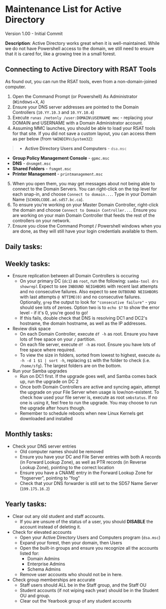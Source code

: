 Maintenance List for Active Directory
===

Version 1.00 - Initial Commit

**Description**: Active Directory works great when  it is well-maintained. While we do not have Powershell access to the domain, we still need to ensure that it is cared for, like a growing tree in a small forest.

Connecting to Active Directory with RSAT Tools
-

As found out, you can run the RSAT tools, even from a non-domain-joined computer.

1. Open the Command Prompt (or Powershell) As Administrator (<kbd>Windows</kbd>+<kbd>X</kbd>, <kbd>A</kbd>)
2. Ensure your DNS server addresses are pointed to the Domain Controllers (`10.YY.10.3` and `10.YY.10.4`)
3. Execute `runas /netonly /user:DOMAIN\USERNAME mmc` - replacing your DOMAIN and USERNAME with a Domain Administrator account.
4. Assuming MMC launches, you should be able to load your RSAT tools for that site. If you did not save a custom layout, you can access them as per below (from `%WINDIR%\System32`):

 >  - **Active Directory Users and Computers** - `dsa.msc`
 - **Group Policy Management Console** - `gpmc.msc`
 - **DNS** - `dnsmgmt.msc`
 - **Shared Folders** - `fsmgmt.msc`
 - **Printer Management** - `printmanagement.msc`

5. When you open them, you may get messages about not being able to connect to the Domain Servers. You can right-click on the top level for each snap-in, and choose `Connect to domain...`. Type in your Domain Name (`SCHOOLCODE.ad.sd57.bc.ca`).
6. To ensure you're working on your Master Domain Controller, right-click the domain and choose `Connect to Domain Controller...`. Ensure you are working on your main Domain Controller that feeds the rest of the controllers on your network.
7. Ensure you close the Command Prompt / Powershell windows when you are done, as they will still have your login credentials available to them.

Daily tasks:
-

Weekly tasks:
-
- Ensure replication between all Domain Controllers is occuring
	- On your primary DC (`dc1`) as `root`, run the following: `samba-tool drs showrepl` Expect to see `INBOUND NEIGHBORS` with recent last attempts and no consecutive failures. Also expect to see `OUTBOUND NEIGHBORS` with last attempts `@ NTTIME(0)` and no consecutive failures. Optionally, `grep` the output to look for `"consecutive failure"` - you should see lots of zeroes. Option two is to `echo $?` to show the error level - if it's 0, you're good to go!
	- If this fails, double check that DNS is resolving DC1 and DC2's hostname, the domain hostname, as well as the IP addresses.
- Review disk space
	- On each Domain Controller, execute `df -h` as root. Ensure you have lots of free space on your `/` partition.
	- On each file server, execute `df -h` as root. Ensure you have lots of free space where required.
	- To view the size in folders, sorted from lowest to highest, execute `du -h -d 1 $1 | sort -h`, replacing `$1` with the folder to check (i.e. `/home/sfg`). The largest folders are on the bottom.
- Run your Samba upgrades
	- Run on DC1 first. If the upgrade goes well, and Samba comes back up, run the upgrade on DC 2
	- Once both Domain Controllers are active and syncing again, attempt the upgrade on your File Server when usage is low/non-existent. To check how used your file server is, execute as root `smbstatus`. If no one is using it, feel free to run the upgrade. You may choose to run the upgrade after hours though.
	- Remember to schedule reboots when new Linux Kernels get downloaded and installed

Monthly tasks:
-
- Check your DNS server entries
	- Old computer names should be removed
	- Ensure you have your DC and File Server entries with both A records (in Forward Lookup Zone), as well as PTR records (in Reverse Lookup Zone), pointing to the correct location
	- Ensure you have a CNAME entry in the Forward Lookup Zone for "fogserver", pointing to "fog"
	- Check that your DNS forwarder is still set to the SD57 Name Server (`199.175.16.2`)

Yearly tasks:
-
- Clear out any old student and staff accounts.
	- If you are unsure of the status of a user, you should **DISABLE** the account instead of deleting it.
- Check for elevated accounts
	- Open your Active Directory Users and Computers program (`dsa.msc`)
	- Expand your forest, then your domain, then Users
	- Open the built-in groups and ensure you recognize all the accounts listed for:
		- Domain Admins
		- Enterprise Admins
		- Schema Admins
	- Remove user accounts who should not be in here.
- Check group memberships are accurate
	- Staff users should ALL be in the Staff group, and the Staff OU
	- Student accounts (if not wiping each year) should be in the Student OU and group.
	- Clear out the Yearbook group of any student accounts